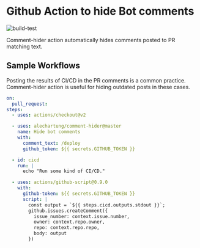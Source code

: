# Github Action to hide Bot comments

![build-test](https://github.com/alechartung/comment-hider/workflows/build-test/badge.svg)

Comment-hider action automatically hides comments posted to PR matching text.

## Sample Workflows

Posting the results of CI/CD in the PR comments is a common practice. Comment-hider action is useful for hiding outdated posts in these cases.

```yaml
on:
  pull_request:
steps:
  - uses: actions/checkout@v2

  - uses: alechartung/comment-hider@master
    name: Hide bot comments
    with:
      comment_text: /deploy
      github_token: ${{ secrets.GITHUB_TOKEN }}

  - id: cicd
    run: |
      echo "Run some kind of CI/CD."

  - uses: actions/github-script@0.9.0
    with:
      github-token: ${{ secrets.GITHUB_TOKEN }}
      script: |
        const output = `${{ steps.cicd.outputs.stdout }}`;
        github.issues.createComment({
          issue_number: context.issue.number,
          owner: context.repo.owner,
          repo: context.repo.repo,
          body: output
        })
```
